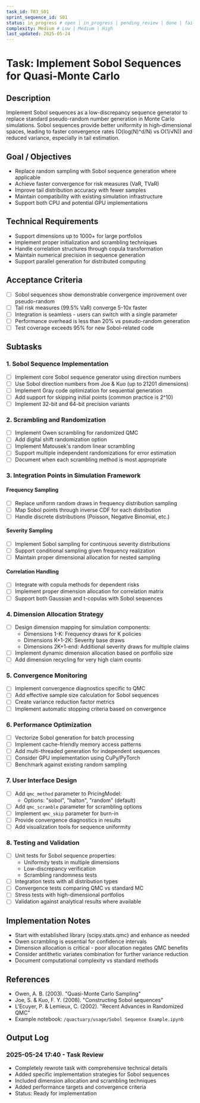 ```yaml
---
task_id: T03_S01
sprint_sequence_id: S01
status: in_progress # open | in_progress | pending_review | done | failed | blocked
complexity: Medium # Low | Medium | High
last_updated: 2025-05-24
---
```


# Task: Implement Sobol Sequences for Quasi-Monte Carlo

## Description
Implement Sobol sequences as a low-discrepancy sequence generator to replace standard pseudo-random number generation in Monte Carlo simulations. Sobol sequences provide better uniformity in high-dimensional spaces, leading to faster convergence rates (O(log(N)^d/N) vs O(1/√N)) and reduced variance, especially in tail estimation.

## Goal / Objectives
- Replace random sampling with Sobol sequence generation where applicable
- Achieve faster convergence for risk measures (VaR, TVaR)
- Improve tail distribution accuracy with fewer samples
- Maintain compatibility with existing simulation infrastructure
- Support both CPU and potential GPU implementations

## Technical Requirements
- Support dimensions up to 1000+ for large portfolios
- Implement proper initialization and scrambling techniques
- Handle correlation structures through copula transformation
- Maintain numerical precision in sequence generation
- Support parallel generation for distributed computing

## Acceptance Criteria
- [ ] Sobol sequences show demonstrable convergence improvement over pseudo-random
- [ ] Tail risk measures (99.5% VaR) converge 5-10x faster
- [ ] Integration is seamless - users can switch with a single parameter
- [ ] Performance overhead is less than 20% vs pseudo-random generation
- [ ] Test coverage exceeds 95% for new Sobol-related code

## Subtasks

### 1. Sobol Sequence Implementation
- [ ] Implement core Sobol sequence generator using direction numbers
- [ ] Use Sobol direction numbers from Joe & Kuo (up to 21201 dimensions)
- [ ] Implement Gray code optimization for sequential generation
- [ ] Add support for skipping initial points (common practice is 2^10)
- [ ] Implement 32-bit and 64-bit precision variants

### 2. Scrambling and Randomization
- [ ] Implement Owen scrambling for randomized QMC
- [ ] Add digital shift randomization option
- [ ] Implement Matousek's random linear scrambling
- [ ] Support multiple independent randomizations for error estimation
- [ ] Document when each scrambling method is most appropriate

### 3. Integration Points in Simulation Framework

#### Frequency Sampling
- [ ] Replace uniform random draws in frequency distribution sampling
- [ ] Map Sobol points through inverse CDF for each distribution
- [ ] Handle discrete distributions (Poisson, Negative Binomial, etc.)

#### Severity Sampling
- [ ] Implement Sobol sampling for continuous severity distributions
- [ ] Support conditional sampling given frequency realization
- [ ] Maintain proper dimensional allocation for nested sampling

#### Correlation Handling
- [ ] Integrate with copula methods for dependent risks
- [ ] Implement proper dimension allocation for correlation matrix
- [ ] Support both Gaussian and t-copulas with Sobol sequences

### 4. Dimension Allocation Strategy
- [ ] Design dimension mapping for simulation components:
  - Dimensions 1-K: Frequency draws for K policies
  - Dimensions K+1-2K: Severity base draws
  - Dimensions 2K+1-end: Additional severity draws for multiple claims
- [ ] Implement dynamic dimension allocation based on portfolio size
- [ ] Add dimension recycling for very high claim counts

### 5. Convergence Monitoring
- [ ] Implement convergence diagnostics specific to QMC
- [ ] Add effective sample size calculation for Sobol sequences
- [ ] Create variance reduction factor metrics
- [ ] Implement automatic stopping criteria based on convergence

### 6. Performance Optimization
- [ ] Vectorize Sobol generation for batch processing
- [ ] Implement cache-friendly memory access patterns
- [ ] Add multi-threaded generation for independent sequences
- [ ] Consider GPU implementation using CuPy/PyTorch
- [ ] Benchmark against existing random sampling

### 7. User Interface Design
- [ ] Add `qmc_method` parameter to PricingModel:
  - Options: "sobol", "halton", "random" (default)
- [ ] Add `qmc_scramble` parameter for scrambling options
- [ ] Implement `qmc_skip` parameter for burn-in
- [ ] Provide convergence diagnostics in results
- [ ] Add visualization tools for sequence uniformity

### 8. Testing and Validation
- [ ] Unit tests for Sobol sequence properties:
  - Uniformity tests in multiple dimensions
  - Low-discrepancy verification
  - Scrambling randomness tests
- [ ] Integration tests with all distribution types
- [ ] Convergence tests comparing QMC vs standard MC
- [ ] Stress tests with high-dimensional portfolios
- [ ] Validation against analytical results where available

## Implementation Notes
- Start with established library (scipy.stats.qmc) and enhance as needed
- Owen scrambling is essential for confidence intervals
- Dimension allocation is critical - poor allocation negates QMC benefits
- Consider antithetic variates combination for further variance reduction
- Document computational complexity vs standard methods

## References
- Owen, A. B. (2003). "Quasi-Monte Carlo Sampling"
- Joe, S. & Kuo, F. Y. (2008). "Constructing Sobol sequences"
- L'Ecuyer, P. & Lemieux, C. (2002). "Recent Advances in Randomized QMC"
- Example notebook: `/quactuary/usage/Sobol Sequence Example.ipynb`

## Output Log

### 2025-05-24 17:40 - Task Review
- Completely rewrote task with comprehensive technical details
- Added specific implementation strategies for Sobol sequences
- Included dimension allocation and scrambling techniques
- Added performance targets and convergence criteria
- Status: Ready for implementation